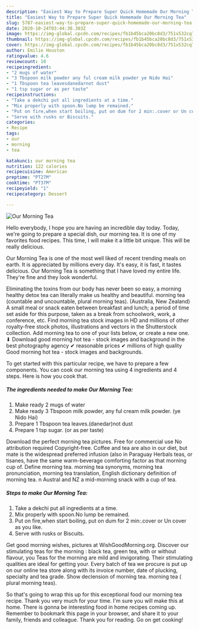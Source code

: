 ```yaml
---
description: "Easiest Way to Prepare Super Quick Homemade Our Morning Tea"
title: "Easiest Way to Prepare Super Quick Homemade Our Morning Tea"
slug: 5787-easiest-way-to-prepare-super-quick-homemade-our-morning-tea
date: 2020-10-24T03:44:30.303Z
image: https://img-global.cpcdn.com/recipes/fb1b45bca20bc8d3/751x532cq70/our-morning-tea-recipe-main-photo.jpg
thumbnail: https://img-global.cpcdn.com/recipes/fb1b45bca20bc8d3/751x532cq70/our-morning-tea-recipe-main-photo.jpg
cover: https://img-global.cpcdn.com/recipes/fb1b45bca20bc8d3/751x532cq70/our-morning-tea-recipe-main-photo.jpg
author: Emilie Houston
ratingvalue: 4.6
reviewcount: 10
recipeingredient:
- "2 mugs of water"
- "3 Tbspoon milk powder any ful cream milk powder ye Nido Hai"
- "1 Tbspoon tea leavesdanedarnot dust"
- "1 tsp sugar or as per taste"
recipeinstructions:
- "Take a dekchi put all ingredients at a time."
- "Mix properly with spoon.No lump be remained."
- "Put on fire,when start boiling, put on dum for 2 min:.cover or Un cover as you like."
- "Serve with rusks or Biscuits."
categories:
- Recipe
tags:
- our
- morning
- tea

katakunci: our morning tea 
nutrition: 122 calories
recipecuisine: American
preptime: "PT27M"
cooktime: "PT37M"
recipeyield: "1"
recipecategory: Dessert

---
```



![Our Morning Tea](https://img-global.cpcdn.com/recipes/fb1b45bca20bc8d3/751x532cq70/our-morning-tea-recipe-main-photo.jpg)

Hello everybody, I hope you are having an incredible day today. Today, we're going to prepare a special dish, our morning tea. It is one of my favorites food recipes. This time, I will make it a little bit unique. This will be really delicious.

Our Morning Tea is one of the most well liked of recent trending meals on earth. It is appreciated by millions every day. It's easy, it is fast, it tastes delicious. Our Morning Tea is something that I have loved my entire life. They're fine and they look wonderful.

Eliminating the toxins from our body has never been so easy, a morning healthy detox tea can literally make us healthy and beautiful. morning tea (countable and uncountable, plural morning teas). (Australia, New Zealand) A small meal or snack eaten between breakfast and lunch; a period of time set aside for this purpose, taken as a break from schoolwork, work, a conference, etc. Find morning tea stock images in HD and millions of other royalty-free stock photos, illustrations and vectors in the Shutterstock collection. Add morning tea to one of your lists below, or create a new one. ⬇ Download good morning hot tea - stock images and background in the best photography agency ✔ reasonable prices ✔ millions of high quality Good morning hot tea - stock images and backgrounds.


To get started with this particular recipe, we have to prepare a few components. You can cook our morning tea using 4 ingredients and 4 steps. Here is how you cook that.

<!--inarticleads1-->

##### The ingredients needed to make Our Morning Tea:

1. Make ready 2 mugs of water
1. Make ready 3 Tbspoon milk powder, any ful cream milk powder. (ye Nido Hai)
1. Prepare 1 Tbspoon tea leaves.(danedar)not dust
1. Prepare 1 tsp sugar. (or as per taste)


Download the perfect morning tea pictures. Free for commercial use No attribution required Copyright-free. Coffee and tea are also in our diet, but mate is the widespread preferred infusion (also in Paraguay Herbals teas, or tisanes, have the same warm-beverage comforting factor as that morning cup of. Define morning tea. morning tea synonyms, morning tea pronunciation, morning tea translation, English dictionary definition of morning tea. n Austral and NZ a mid-morning snack with a cup of tea. 

<!--inarticleads2-->

##### Steps to make Our Morning Tea:

1. Take a dekchi put all ingredients at a time.
1. Mix properly with spoon.No lump be remained.
1. Put on fire,when start boiling, put on dum for 2 min:.cover or Un cover as you like.
1. Serve with rusks or Biscuits.


Get good morning wishes, pictures at WishGoodMorning.org. Discover our stimulating teas for the morning : black tea, green tea, with or without flavour, you Teas for the morning are mild and invigorating. Their stimulating qualities are ideal for getting your. Every batch of tea we procure is put up on our online tea store along with its invoice number, date of plucking, specialty and tea grade. Show declension of morning tea. morning tea ( plural morning teas). 

So that's going to wrap this up for this exceptional food our morning tea recipe. Thank you very much for your time. I'm sure you will make this at home. There is gonna be interesting food in home recipes coming up. Remember to bookmark this page in your browser, and share it to your family, friends and colleague. Thank you for reading. Go on get cooking!
